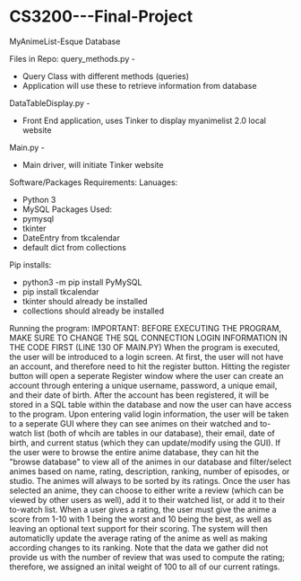 # CS3200---Final-Project
MyAnimeList-Esque Database

Files in Repo:
  query_methods.py -
  * Query Class with different methods (queries)
  * Application will use these to retrieve information from database
 
  DataTableDisplay.py -
  * Front End application, uses Tinker to display myanimelist 2.0 local website

  Main.py -
  * Main driver, will initiate Tinker website

Software/Packages Requirements:
  Lanuages: 
  * Python 3
  * MySQL
  Packages Used:
  * pymysql
  * tkinter
  * DateEntry from tkcalendar
  * default dict from collections
 
Pip installs:
  * python3 -m pip install PyMySQL
  * pip install tkcalendar
  * tkinter should already be installed
  * collections should already be installed
 
 
Running the program:
IMPORTANT: BEFORE EXECUTING THE PROGRAM, MAKE SURE TO CHANGE THE SQL CONNECTION LOGIN INFORMATION IN THE CODE FIRST (LINE 130 OF MAIN.PY)
When the program is executed, the user will be introduced to a login screen. At first, the user will not have an account, and therefore need to hit the register button. Hitting the register button will open a seperate Register window where the user can create an account through entering a unique username, password, a unique email, and their date of birth. 
After the account has been registered, it will be stored in a SQL table within the database and now the user can have access to the program. Upon entering valid login information, the user will be taken to a seperate GUI where they can see animes on their watched and to-watch list (both of whcih are tables in our database), their email, date of birth, and current status (which they can update/modify using the GUI). 
If the user were to browse the entire anime database, they can hit the "browse database" to view all of the animes in our database and filter/select animes based on name, rating, description, ranking, number of episodes, or studio. The animes will always to be sorted by its ratings. 
Once the user has selected an anime, they can choose to either write a review (which can be viewed by other users as well), add it to their watched list, or add it to their to-watch list. 
When a user gives a rating, the user must give the anime a score from 1-10 with 1 being the worst and 10 being the best, as well as leaving an optional text support for their scoring. The system will then automaticlly update the average rating of the anime as well as making according changes to its ranking. 
Note that the data we gather did not provide us with the number of review that was used to compute the rating; therefore, we assigned an inital weight of 100 to all of our current ratings. 
